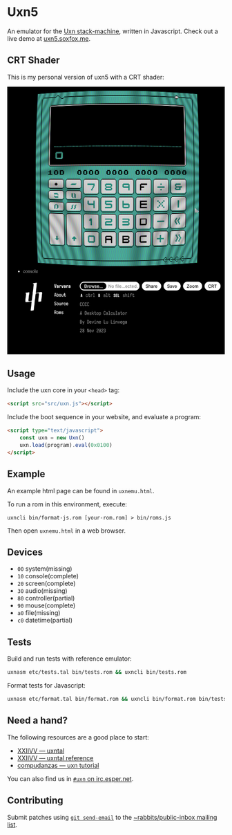 # Uxn5

An emulator for the [Uxn stack-machine](https://wiki.xxiivv.com/site/uxn.html), written in Javascript. Check out a live demo at [uxn5.soxfox.me](https://uxn5.soxfox.me).

## CRT Shader

This is my personal version of uxn5 with a CRT shader:

![CRT Shader Example](crt_shader.png)

## Usage

Include the uxn core in your `<head>` tag:

```html
<script src="src/uxn.js"></script>
```

Include the boot sequence in your website, and evaluate a program:

```html
<script type="text/javascript">
	const uxn = new Uxn()
	uxn.load(program).eval(0x0100)
</script>
```

## Example

An example html page can be found in `uxnemu.html`.

To run a rom in this environment, execute:
```
uxncli bin/format-js.rom [your-rom.rom] > bin/roms.js
```

Then open `uxnemu.html` in a web browser.

## Devices

- `00` system(missing)
- `10` console(complete)
- `20` screen(complete)
- `30` audio(missing)
- `80` controller(partial)
- `90` mouse(complete)
- `a0` file(missing)
- `c0` datetime(partial)

## Tests

Build and run tests with reference emulator:

```sh
uxnasm etc/tests.tal bin/tests.rom && uxncli bin/tests.rom
```

Format tests for Javascript:

```sh
uxnasm etc/format.tal bin/format.rom && uxncli bin/format.rom bin/tests.rom > etc/program.js
```

## Need a hand?

The following resources are a good place to start:

* [XXIIVV — uxntal](https://wiki.xxiivv.com/site/uxntal.html)
* [XXIIVV — uxntal reference](https://wiki.xxiivv.com/site/uxntal_reference.html)
* [compudanzas — uxn tutorial](https://compudanzas.net/uxn_tutorial.html)

You can also find us in [`#uxn` on irc.esper.net](ircs://irc.esper.net:6697/#uxn).

## Contributing

Submit patches using [`git send-email`](https://git-send-email.io/) to the [~rabbits/public-inbox mailing list](https://lists.sr.ht/~rabbits/public-inbox).
